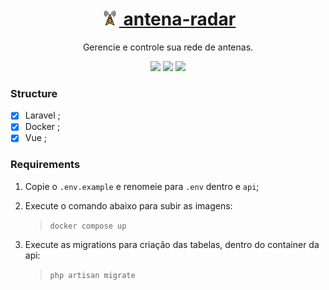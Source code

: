 <h1 align="center">
    <a href="/">
        <img src="./assets/antenna.svg" alt="antena-radar" width="30" height="24">
            antena-radar
    </a>
</h1>
<p align="center">Gerencie e controle sua rede de antenas.</p>

<p align="center">
    <img src="https://img.shields.io/badge/laravel-gray?logo=laravel"/>
    <img src="https://img.shields.io/badge/docker-5742f5?logo=docker"/>
    <img src="https://img.shields.io/badge/vite-FFD740?logo=vite"/>
</p>

### Structure

- [x] Laravel ;
- [x] Docker ;
- [x] Vue ;

### Requirements

1. Copie o `.env.example` e renomeie para `.env` dentro e `api`;

2. Execute o comando abaixo para subir as imagens:

   > `docker compose up`

3. Execute as migrations para criação das tabelas, dentro do container da api:

   > `php artisan migrate`
